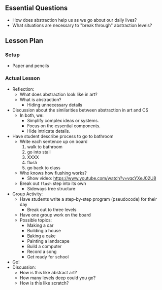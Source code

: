 ## Essential Questions

- How does abstraction help us as we go about our daily lives?
- What situations are necessary to "break through" abstraction levels?

## Lesson Plan

### Setup

- Paper and pencils

### Actual Lesson

- Reflection:
    - What does abstraction look like in art?
    - What is abstraction?
        - Hiding unnecessary details
- Discussion about the similarities between abstraction in art and CS
    - In both, we:
        - Simplify complex ideas or systems.
        - Focus on the essential components.
        - Hide intricate details.
- Have student describe process to go to bathroom
    - Write each sentence up on board
        1. walk to bathroom
        2. go into stall
        3. XXXX
        4. flush
        5. go back to class
    - Who knows how flushing works?
        - Show video: https://www.youtube.com/watch?v=vqcYXeJ02U8
    - Break out `flush` step into its own 
        - Sideways tree structure
- Group Activity:
    - Have students write a step-by-step program (pseudocode) for their day
        - Break out to three levels
    - Have one group work on the board
    - Possible topics:
        - Making a car
        - Building a house
        - Baking a cake
        - Painting a landscape
        - Build a computer
        - Record a song
        - Get ready for school
- Go!
- Discussion:
    - How is this like abstract art?
    - How many levels deep could you go?
    - How is this like scratch?
